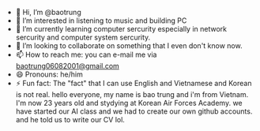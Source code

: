 - 👋 Hi, I’m @baotrung
- 👀 I’m interested in listening to music and building PC
- 🌱 I’m currently learning computer sercurity especially in network sercurity and computer system sercurity.
- 💞️ I’m looking to collaborate on something that I even don't know now.
- 📫 How to reach me: you can e-mail me via baotrung06082001@gmail.com
- 😄 Pronouns: he/him
- ⚡ Fun fact: The "fact" that I can use English and Vietnamese and Korean is not real. 
hello everyone, my name is bao trung and i'm from Vietnam.
I'm now 23 years old and stydying at Korean Air Forces Academy.
we have started our AI class and we had to create our own github accounts. and he told us to write our CV lol.

<!---
baotrung06082001/baotrung06082001 is a ✨ special ✨ repository because its `README.md` (this file) appears on your GitHub profile.
You can click the Preview link to take a look at your changes.
--->
